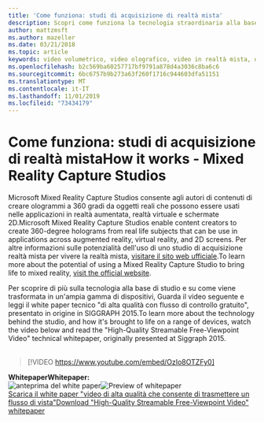 ```yaml
---
title: 'Come funziona: studi di acquisizione di realtà mista'
description: Scopri come funziona la tecnologia straordinaria alla base dell'acquisizione video olografica di 360 gradi di Microsoft.
author: mattzmsft
ms.author: mazeller
ms.date: 03/21/2018
ms.topic: article
keywords: video volumetrico, video olografico, video in realtà mista, ologramma
ms.openlocfilehash: b2c569ba60257717bf9791a878d4a3036c8ba6c6
ms.sourcegitcommit: 6bc6757b9b273a63f260f1716c944603dfa51151
ms.translationtype: MT
ms.contentlocale: it-IT
ms.lasthandoff: 11/01/2019
ms.locfileid: "73434179"
---
```

# <a name="how-it-works---mixed-reality-capture-studios"></a><span data-ttu-id="1195d-104">Come funziona: studi di acquisizione di realtà mista</span><span class="sxs-lookup"><span data-stu-id="1195d-104">How it works - Mixed Reality Capture Studios</span></span>

<span data-ttu-id="1195d-105">Microsoft Mixed Reality Capture Studios consente agli autori di contenuti di creare ologrammi a 360 gradi da oggetti reali che possono essere usati nelle applicazioni in realtà aumentata, realtà virtuale e schermate 2D.</span><span class="sxs-lookup"><span data-stu-id="1195d-105">Microsoft Mixed Reality Capture Studios enable content creators to create 360-degree holograms from real life subjects that can be use in applications across augmented reality, virtual reality, and 2D screens.</span></span> <span data-ttu-id="1195d-106">Per altre informazioni sulle potenzialità dell'uso di uno studio di acquisizione realtà mista per vivere la realtà mista, [visitare il sito web ufficiale](https://www.microsoft.com//mixed-reality/capture-studios).</span><span class="sxs-lookup"><span data-stu-id="1195d-106">To learn more about the potential of using a Mixed Reality Capture Studio to bring life to mixed reality, [visit the official website](https://www.microsoft.com//mixed-reality/capture-studios).</span></span>

<span data-ttu-id="1195d-107">Per scoprire di più sulla tecnologia alla base di studio e su come viene trasformata in un'ampia gamma di dispositivi, Guarda il video seguente e leggi il white paper tecnico "di alta qualità con flusso di controllo gratuito", presentato in origine in SIGGRAPH 2015.</span><span class="sxs-lookup"><span data-stu-id="1195d-107">To learn more about the technology behind the studio, and how it's brought to life on a range of devices, watch the video below and read the "High-Quality Streamable Free-Viewpoint Video" technical whitepaper, originally presented at Siggraph 2015.</span></span>
<br>
<br>
>[!VIDEO https://www.youtube.com/embed/OzIo8OTZFy0]


<span data-ttu-id="1195d-108">**Whitepaper**</span><span class="sxs-lookup"><span data-stu-id="1195d-108">**Whitepaper:**</span></span><br>
<span data-ttu-id="1195d-109">![anteprima del white paper](images/siggraph-whitepaper-thumb-200px.png)</span><span class="sxs-lookup"><span data-stu-id="1195d-109">![Preview of whitepaper](images/siggraph-whitepaper-thumb-200px.png)</span></span><br>
[<span data-ttu-id="1195d-110">Scarica il white paper "video di alta qualità che consente di trasmettere un flusso di vista"</span><span class="sxs-lookup"><span data-stu-id="1195d-110">Download "High-Quality Streamable Free-Viewpoint Video" whitepaper</span></span>](images/high-quality-streamable-free-viewpoint-video.pdf)
